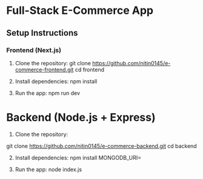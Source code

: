 # Full-Stack E-Commerce App

## Setup Instructions

### Frontend (Next.js)
1. Clone the repository:
   git clone https://github.com/nitin0145/e-commerce-frontend.git
   cd frontend
2. Install dependencies:
    npm install

3. Run the app:
    npm run dev



# Backend (Node.js + Express)
1. Clone the repository:

git clone https://github.com/nitin0145/e-commerce-backend.git
cd backend

2. Install dependencies:
    npm install
    MONGODB_URI=<Your MongoDB URI>

3. Run the app:
    node index.js

